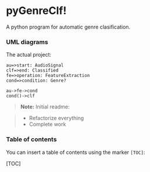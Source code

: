pyGenreClf!
===================
A python program for automatic genre clasification.


### UML diagrams

The actual project:


```flow
au=>start: AudioSignal
clf=>end: Classified
fe=>operation: FeatureExtraction
cond=>condition: Genre?

au->fe->cond
cond()->clf
```

> **Note:** Initial readme:

> - Refactorize everything
> - Complete work


### Table of contents

You can insert a table of contents using the marker `[TOC]`:

[TOC]
